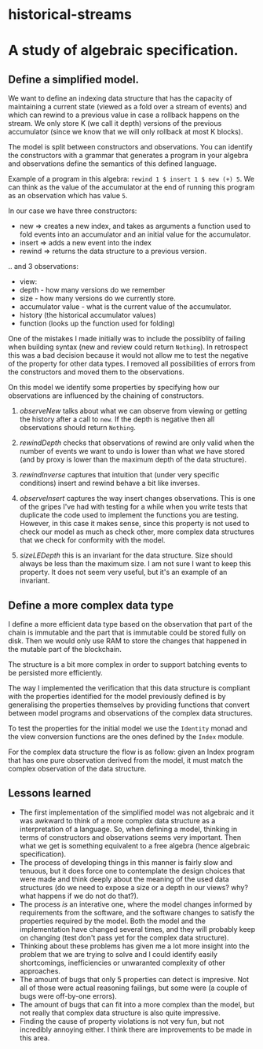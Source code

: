 # historical-streams

# A study of algebraic specification.

## Define a simplified model.

We want to define an indexing data structure that has the capacity of maintaining a current state (viewed as a fold over a stream of events) and which can rewind to a previous value in case a rollback happens on the stream. We only store K (we call it depth) versions of the previous accumulator (since we know that we will only rollback at most K blocks).

The model is split between constructors and observations. You can identify the constructors with a grammar that generates a program in your algebra and observations define the semantics of this defined language.

Example of a program in this algebra: `rewind 1 $ insert 1 $ new (+) 5`. We can think as the value of the accumulator at the end of running this program as an observation which has value `5`.

In our case we have three constructors:
* new => creates a new index, and takes as arguments a function used to fold events into an accumulator and an initial value for the accumulator.
* insert => adds a new event into the index
* rewind => returns the data structure to a previous version.

.. and 3 observations:
* view:
 * depth - how many versions do we remember
 * size - how many versions do we currently store.
 * accumulator value - what is the current value of the accumulator.
* history (the historical accumulator values)
* function (looks up the function used for folding)

One of the mistakes I made initially was to include the possiblity of failing when building syntax (new and review could return `Nothing`). In retrospect this was a bad decision because it would not allow me to test the negative of the property for other data types. I removed all possibilities of errors from the constructors and moved them to the observations.

On this model we identify some properties by specifying how our observations are influenced by the chaining of constructors.

1) *observeNew* talks about what we can observe from viewing or getting the history after a call to `new`. If the depth is negative then all observations should return `Nothing`.

2) *rewindDepth* checks that observations of rewind are only valid when the number of events we want to undo is lower than what we have stored (and by proxy is lower than the maximum depth of the data structure).

3) *rewindInverse* captures that intuition that (under very specific conditions) insert and rewind behave a bit like inverses.

4) *observeInsert* captures the way insert changes observations. This is one of the gripes I've had with testing for a while when you write tests that duplicate the code used to implement the functions you are testing. However, in this case it makes sense, since this property is not used to check our model as much as check other, more complex data structures that we check for conformity with the model.

5) *sizeLEDepth* this is an invariant for the data structure. Size should always be less than the maximum size. I am not sure I want to keep this property. It does not seem very useful, but it's an example of an invariant.

## Define a more complex data type

I define a more efficient data type based on the observation that part of the chain is immutable and the part that is immutable could be stored fully on disk. Then we would only use RAM to store the changes that happened in the mutable part of the blockchain.

The structure is a bit more complex in order to support batching events to be persisted more efficiently.

The way I implemented the verification that this data structure is compliant with the properties identified for the model previously defined is by generalising the properties themselves by providing functions that convert between model programs and observations of the complex data structures.

To test the properties for the initial model we use the `Identity` monad and the view conversion functions are the ones defined by the `Index` module.

For the complex data structure the flow is as follow: given an Index program that has one pure observation derived from the model, it must match the complex observation of the data structure.

## Lessons learned

* The first implementation of the simplified model was not algebraic and it was awkward to think of a more complex data structure as a interpretation of a language. So, when defining a model, thinking in terms of constructors and observations seems very important. Then what we get is something equivalent to a free algebra (hence algebraic specification).
* The process of developing things in this manner is fairly slow and tenuous, but it does force one to contemplate the design choices that were made and think deeply about the meaning of the used data structures (do we need to expose a size or a depth in our views? why? what happens if we do not do that?).
* The process *is* an interative one, where the model changes informed by requirements from the software, and the software changes to satisfy the properties required by the model. Both the model and the implementation have changed several times, and they will probably keep on changing (test don't pass yet for the complex data structure).
* Thinking about these problems has given me a lot more insight into the problem that we are trying to solve and I could identify easily shortcomings, inefficiencies or unwaranted complexity of other approaches.
* The amount of bugs that only 5 properties can detect is impresive. Not all of those were actual reasoning failings, but some were (a couple of bugs were off-by-one errors).
* The amount of bugs that can fit into a more complex than the model, but not really that complex data structure is also quite impressive.
* Finding the cause of property violations is not very fun, but not incredibly annoying either. I think there are improvements to be made in this area.
